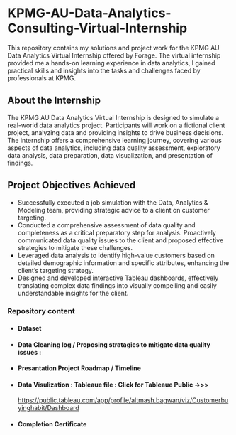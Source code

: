 # KPMG-AU-Data-Analytics-Consulting-Virtual-Internship

This repository contains my solutions and project work for the KPMG AU Data Analytics Virtual Internship offered by Forage. The virtual internship provided me a hands-on learning experience in data analytics, I gained practical skills and insights into the tasks and challenges faced by professionals at KPMG.

## About the Internship

The KPMG AU Data Analytics Virtual Internship is designed to simulate a real-world data analytics project. Participants will work on a fictional client project, analyzing data and providing insights to drive business decisions. The internship offers a comprehensive learning journey, covering various aspects of data analytics, including data quality assessment, exploratory data analysis, data preparation, data visualization, and presentation of findings.

## Project Objectives Achieved 
* Successfully executed a job simulation with the Data, Analytics & Modeling team, providing strategic 
  advice to a client on customer targeting.
* Conducted a comprehensive assessment of data quality and completeness as a critical preparatory step for 
  analysis. Proactively communicated data quality issues to the client and proposed effective strategies to 
  mitigate these challenges.
* Leveraged data analysis to identify high-value customers based on detailed demographic information and      specific attributes, enhancing the client’s targeting strategy.
* Designed and developed interactive Tableau dashboards, effectively translating complex data findings into 
 visually compelling and easily understandable insights for the client.

### Repository content

* #### Dataset  
* #### Data Cleaning log / Proposing stratagies to mitigate data quality issues : 
* #### Presantation Project Roadmap / Timeline 
* #### Data Visulization : Tableaue file : Click for Tableaue Public ->>> 
  https://public.tableau.com/app/profile/altmash.bagwan/viz/Customerbuyinghabit/Dashboard
* #### Completion Certificate 
